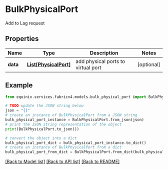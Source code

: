 # BulkPhysicalPort

Add to Lag request

## Properties

Name | Type | Description | Notes
------------ | ------------- | ------------- | -------------
**data** | [**List[PhysicalPort]**](PhysicalPort.md) | add physical ports to virtual port | [optional] 

## Example

```python
from equinix.services.fabricv4.models.bulk_physical_port import BulkPhysicalPort

# TODO update the JSON string below
json = "{}"
# create an instance of BulkPhysicalPort from a JSON string
bulk_physical_port_instance = BulkPhysicalPort.from_json(json)
# print the JSON string representation of the object
print(BulkPhysicalPort.to_json())

# convert the object into a dict
bulk_physical_port_dict = bulk_physical_port_instance.to_dict()
# create an instance of BulkPhysicalPort from a dict
bulk_physical_port_from_dict = BulkPhysicalPort.from_dict(bulk_physical_port_dict)
```
[[Back to Model list]](../README.md#documentation-for-models) [[Back to API list]](../README.md#documentation-for-api-endpoints) [[Back to README]](../README.md)


